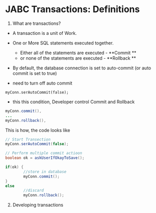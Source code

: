 # JABC Transactions: Definitions

1. What are transactions?
+ A transaction is a unit of Work.
+ One or More SQL statements executed together.
  + Either all of the statements are executed - **Commit **
  + or none of the statements are executed - **Rollback **

+ By default, the database connection is set to auto-commit (or auto commit is set to true)
+ need to turn off auto commit 
```
myConn.serAutoCommit(false);
```

+  this this condition, Developer control Commit and Rollback 
 ```` java
myConn.commit(),
...
myConn.rollback(),

 ````

This is how, the code looks like
````java
// Start Transection
myConn.serAutoCommit(false);

// Perform multiple commit actioon
boolean ok = askUserIfOkayToSave();

if(ok) {
        //store in database 
        myConn.commit();
}
else
        //discard
        myConn.rollback();
````



2. Developing transactions